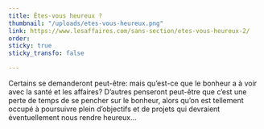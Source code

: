 ```yaml
---
title: Êtes-vous heureux ?
thumbnail: "/uploads/etes-vous-heureux.png"
link: https://www.lesaffaires.com/sans-section/etes-vous-heureux-2/
order: 
sticky: true
sticky_transfo: false

---
```

Certains se demanderont peut-être: mais qu’est-ce que le bonheur a à voir avec la santé et les affaires? D’autres penseront peut-être que c’est une perte de temps de se pencher sur le bonheur, alors qu’on est tellement occupé à poursuivre plein d’objectifs et de projets qui devraient éventuellement nous rendre heureux...